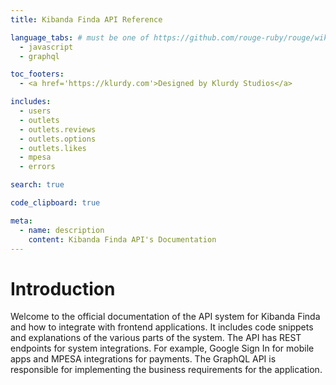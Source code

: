 ```yaml
---
title: Kibanda Finda API Reference

language_tabs: # must be one of https://github.com/rouge-ruby/rouge/wiki/List-of-supported-languages-and-lexers
  - javascript
  - graphql

toc_footers:
  - <a href='https://klurdy.com'>Designed by Klurdy Studios</a>

includes:
  - users
  - outlets
  - outlets.reviews
  - outlets.options
  - outlets.likes
  - mpesa
  - errors

search: true

code_clipboard: true

meta:
  - name: description
    content: Kibanda Finda API's Documentation
---
```


# Introduction

Welcome to the official documentation of the API system for Kibanda Finda and how to integrate with frontend applications. It includes code snippets and explanations of the various parts of the system. The API has REST endpoints for system integrations. For example, Google Sign In for mobile apps and MPESA integrations for payments. The GraphQL API is responsible for implementing the business requirements for the application.
